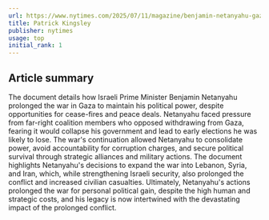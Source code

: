 ```yaml
---
url: https://www.nytimes.com/2025/07/11/magazine/benjamin-netanyahu-gaza-war.html
title: Patrick Kingsley
publisher: nytimes
usage: top
initial_rank: 1
---
```

## Article summary
The document details how Israeli Prime Minister Benjamin Netanyahu prolonged the war in Gaza to maintain his political power, despite opportunities for cease-fires and peace deals. Netanyahu faced pressure from far-right coalition members who opposed withdrawing from Gaza, fearing it would collapse his government and lead to early elections he was likely to lose. The war's continuation allowed Netanyahu to consolidate power, avoid accountability for corruption charges, and secure political survival through strategic alliances and military actions. The document highlights Netanyahu's decisions to expand the war into Lebanon, Syria, and Iran, which, while strengthening Israeli security, also prolonged the conflict and increased civilian casualties. Ultimately, Netanyahu's actions prolonged the war for personal political gain, despite the high human and strategic costs, and his legacy is now intertwined with the devastating impact of the prolonged conflict.
